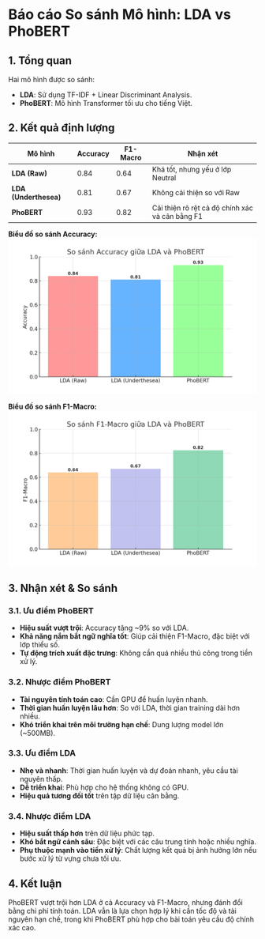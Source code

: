 
# Báo cáo So sánh Mô hình: LDA vs PhoBERT

## 1. Tổng quan
Hai mô hình được so sánh:
- **LDA**: Sử dụng TF-IDF + Linear Discriminant Analysis.
- **PhoBERT**: Mô hình Transformer tối ưu cho tiếng Việt.

## 2. Kết quả định lượng


| Mô hình               | Accuracy | F1-Macro | Nhận xét                                        |
| --------------------- | -------- | -------- | ----------------------------------------------- |
| **LDA (Raw)**         | 0.84     | 0.64     | Khá tốt, nhưng yếu ở lớp Neutral                |
| **LDA (Underthesea)** | 0.81     | 0.67     | Không cải thiện so với Raw                      |
| **PhoBERT**           | 0.93     | 0.82     | Cải thiện rõ rệt cả độ chính xác và cân bằng F1 |


**Biểu đồ so sánh Accuracy:**
![Accuracy Comparison](Accuracy_Comparison.png)

**Biểu đồ so sánh F1-Macro:**
![F1-Macro Comparison](F1Macro_Comparison.png)

## 3. Nhận xét & So sánh

### 3.1. Ưu điểm PhoBERT
- **Hiệu suất vượt trội**: Accuracy tăng ~9% so với LDA.
- **Khả năng nắm bắt ngữ nghĩa tốt**: Giúp cải thiện F1-Macro, đặc biệt với lớp thiểu số.
- **Tự động trích xuất đặc trưng**: Không cần quá nhiều thủ công trong tiền xử lý.

### 3.2. Nhược điểm PhoBERT
- **Tài nguyên tính toán cao**: Cần GPU để huấn luyện nhanh.
- **Thời gian huấn luyện lâu hơn**: So với LDA, thời gian training dài hơn nhiều.
- **Khó triển khai trên môi trường hạn chế**: Dung lượng model lớn (~500MB).

### 3.3. Ưu điểm LDA
- **Nhẹ và nhanh**: Thời gian huấn luyện và dự đoán nhanh, yêu cầu tài nguyên thấp.
- **Dễ triển khai**: Phù hợp cho hệ thống không có GPU.
- **Hiệu quả tương đối tốt** trên tập dữ liệu cân bằng.

### 3.4. Nhược điểm LDA
- **Hiệu suất thấp hơn** trên dữ liệu phức tạp.
- **Khó bắt ngữ cảnh sâu**: Đặc biệt với các câu trung tính hoặc nhiều nghĩa.
- **Phụ thuộc mạnh vào tiền xử lý**: Chất lượng kết quả bị ảnh hưởng lớn nếu bước xử lý từ vựng chưa tối ưu.

## 4. Kết luận
PhoBERT vượt trội hơn LDA ở cả Accuracy và F1-Macro, nhưng đánh đổi bằng chi phí tính toán. LDA vẫn là lựa chọn hợp lý khi cần tốc độ và tài nguyên hạn chế, trong khi PhoBERT phù hợp cho bài toán yêu cầu độ chính xác cao.
